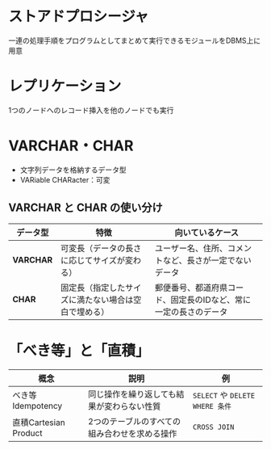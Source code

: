 # ストアドプロシージャ
一連の処理手順をプログラムとしてまとめて実行できるモジュールをDBMS上に用意


# レプリケーション
1つのノードへのレコード挿入を他のノードでも実行

# VARCHAR・CHAR

- 文字列データを格納するデータ型
- VARiable CHARacter：可変 
## VARCHAR と CHAR の使い分け

| データ型 | 特徴 | 向いているケース |
|----------|------|----------------|
| **VARCHAR** | 可変長（データの長さに応じてサイズが変わる） | ユーザー名、住所、コメントなど、長さが一定でないデータ |
| **CHAR** | 固定長（指定したサイズに満たない場合は空白で埋める） | 郵便番号、都道府県コード、固定長のIDなど、常に一定の長さのデータ |


# 「べき等」と「直積」

| 概念 | 説明 | 例 |
|------|------|----|
| べき等Idempotency | 同じ操作を繰り返しても結果が変わらない性質 | `SELECT` や `DELETE WHERE 条件` |
| 直積Cartesian Product | 2つのテーブルのすべての組み合わせを求める操作 | `CROSS JOIN` |


